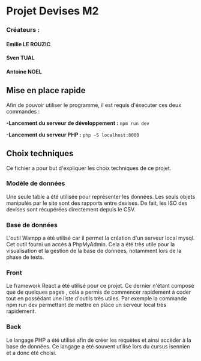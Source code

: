 # Projet Devises M2

### Créateurs :
#### Emilie LE ROUZIC
#### Sven TUAL
#### Antoine NOEL

## Mise en place rapide

Afin de pouvoir utiliser le programme, il est requis d'éxecuter ces deux commandes : 

**-Lancement du serveur de développement :**
```npm run dev```

**-Lancement du serveur PHP :**
```php -S localhost:8000```

## Choix techniques

Ce fichier a pour but d'expliquer les choix techniques de ce projet.

### Modèle de données 
Une seule table a été utilisée pour représenter les données. Les seuls objets manipulés par le site sont des rapports entre devises. De fait, les ISO des devises sont récupérées directement depuis le CSV.

### Base de données 
L'outil Wampp a été utilisé car il permet la création d'un serveur local mysql. Cet outil fourni un accès à PhpMyAdmin. Cela a été très utile pour la visualisation et la gestion de la base de données, notamment lors de la phase de tests.

### Front
Le framework React a été utilisé pour ce projet. Ce dernier n'étant composé que de quelques pages , cela a permis de commencer rapidement à coder tout en possèdant une liste d'outils très utiles. Par exemple la commande npm run dev permettant de mettre en place un serveur local très rapidement.

### Back
Le langage PHP a été utilisé afin de créer les requètes et ainsi accèder à la base de données. Ce langage a été souvent utilisé lors du cursus isennien et a donc été choisi.

